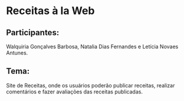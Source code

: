 #  Receitas à la Web

## Participantes: 
<p>Walquiria Gonçalves Barbosa, Natalia Dias Fernandes e Letícia Novaes Antunes.</p>

## Tema: 
<p>Site de Receitas, onde os usuários poderão publicar receitas,  realizar comentários e fazer avaliações das receitas publicadas. </p>

<!-- https://docs.google.com/document/d/1jqZKW5yh_KAA3EMi0eIBlWWpXgg6cQKTOMbue_xe2nc/edit?usp=sharing-->

